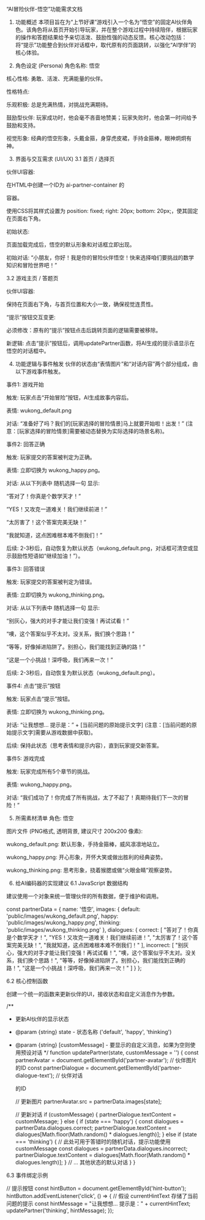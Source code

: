 “AI冒险伙伴-悟空”功能需求文档
1. 功能概述
本项目旨在为“上节好课”游戏引入一个名为“悟空”的固定AI伙伴角色。该角色将从首页开始引导玩家，并在整个游戏过程中持续陪伴，根据玩家的操作和答题结果给予亲切活泼、鼓励性强的动态反馈。核心改动包括：将“提示”功能整合到伙伴对话框中，取代原有的页面跳转，以强化“AI学伴”的核心体验。

2. 角色设定 (Persona)
角色名称: 悟空

核心性格: 勇敢、活泼、充满能量的伙伴。

性格特点:

乐观积极: 总是充满热情，对挑战充满期待。

鼓励型伙伴: 玩家成功时，他会毫不吝啬地赞美；玩家失败时，他会第一时间给予鼓励和支持。

视觉形象: 经典的悟空形象，头戴金箍，身穿虎皮裙，手持金箍棒，眼神炯炯有神。

3. 界面与交互需求 (UI/UX)
3.1 首页 / 选择页

伙伴UI容器:

在HTML中创建一个ID为 ai-partner-container 的 <div> 容器。

使用CSS将其样式设置为 position: fixed; right: 20px; bottom: 20px;，使其固定在页面右下角。

初始状态:

页面加载完成后，悟空的默认形象和对话框立即出现。

初始对话: “小朋友，你好！我是你的冒险伙伴悟空！快来选择咱们要挑战的数学知识和冒险世界吧！”

3.2 游戏主页 / 答题页

伙伴UI容器:

保持在页面右下角，与首页位置和大小一致，确保视觉连贯性。

“提示”按钮交互变更:

必须修改：原有的“提示”按钮点击后跳转页面的逻辑需要被移除。

新逻辑: 点击“提示”按钮后，调用updatePartner函数，将AI生成的提示语显示在悟空的对话框中。

4. 功能逻辑与事件触发
伙伴的状态由“表情图片”和“对话内容”两个部分组成，由以下游戏事件触发。

事件1: 游戏开始

触发: 玩家点击“开始冒险”按钮，AI生成故事内容后。

表情: wukong_default.png

对话: “准备好了吗？我们的[玩家选择的冒险情景]马上就要开始啦！出发！” (注意：[玩家选择的冒险情景]需要被动态替换为实际选择的场景名称)。

事件2: 回答正确

触发: 玩家提交的答案被判定为正确。

表情: 立即切换为 wukong_happy.png。

对话: 从以下列表中 随机选择一句 显示:

“答对了！你真是个数学天才！”

“YES！又攻克一道难关！我们继续前进！”

“太厉害了！这个答案完美无缺！”

“我就知道，这点困难根本难不倒我们！”

后续: 2-3秒后，自动恢复为默认状态（wukong_default.png，对话框可清空或显示鼓励性短语如“继续加油！”）。

事件3: 回答错误

触发: 玩家提交的答案被判定为错误。

表情: 立即切换为 wukong_thinking.png。

对话: 从以下列表中 随机选择一句 显示:

“别灰心，强大的对手才能让我们变强！再试试看！”

“噢，这个答案似乎不太对。没关系，我们换个思路！”

“等等，好像掉进陷阱了。别担心，我们能找到正确的路！”

“这是一个小挑战！深呼吸，我们再来一次！”

后续: 2-3秒后，自动恢复为默认状态（wukong_default.png）。

事件4: 点击“提示”按钮

触发: 玩家点击“提示”按钮。

表情: 立即切换为 wukong_thinking.png。

对话: “让我想想... 提示是：” + [当前问题的原始提示文字] (注意：[当前问题的原始提示文字]需要从游戏数据中获取)。

后续: 保持此状态（思考表情和提示内容），直到玩家提交新答案。

事件5: 游戏完成

触发: 玩家完成所有5个章节的挑战。

表情: wukong_happy.png。

对话: “我们成功了！你完成了所有挑战，太了不起了！真期待我们下一次的冒险！”

5. 所需素材清单
角色: 悟空

图片文件 (PNG格式, 透明背景, 建议尺寸 200x200 像素):

wukong_default.png: 默认形象，手持金箍棒，威风凛凛地站立。

wukong_happy.png: 开心形象，开怀大笑或做出胜利的经典姿势。

wukong_thinking.png: 思考形象，挠着猴腮或做“火眼金睛”观察姿势。

6. 给AI编码器的实现建议
6.1 JavaScript 数据结构

建议使用一个对象来统一管理伙伴的所有数据，便于维护和调用。

const partnerData = {
    name: '悟空',
    images: {
        default: 'public/images/wukong_default.png',
        happy: 'public/images/wukong_happy.png',
        thinking: 'public/images/wukong_thinking.png'
    },
    dialogues: {
        correct: [
            "答对了！你真是个数学天才！",
            "YES！又攻克一道难关！我们继续前进！",
            "太厉害了！这个答案完美无缺！",
            "我就知道，这点困难根本难不倒我们！"
        ],
        incorrect: [
            "别灰心，强大的对手才能让我们变强！再试试看！",
            "噢，这个答案似乎不太对。没关系，我们换个思路！",
            "等等，好像掉进陷阱了。别担心，我们能找到正确的路！",
            "这是一个小挑战！深呼吸，我们再来一次！"
        ]
    }
};

6.2 核心控制函数

创建一个统一的函数来更新伙伴的UI，接收状态和自定义消息作为参数。

/**
 * 更新AI伙伴的显示状态
 * @param {string} state - 状态名称 ('default', 'happy', 'thinking')
 * @param {string} [customMessage] - 要显示的自定义消息，如果为空则使用预设对话
 */
function updatePartner(state, customMessage = '') {
    const partnerAvatar = document.getElementById('partner-avatar'); // 伙伴图片<img>的ID
    const partnerDialogue = document.getElementById('partner-dialogue-text'); // 伙伴对话<p>的ID

    // 更新图片
    partnerAvatar.src = partnerData.images[state];

    // 更新对话
    if (customMessage) {
        partnerDialogue.textContent = customMessage;
    } else {
        if (state === 'happy') {
            const dialogues = partnerData.dialogues.correct;
            partnerDialogue.textContent = dialogues[Math.floor(Math.random() * dialogues.length)];
        } else if (state === 'thinking') {
             // 此处可用于答错时的随机对话，提示功能使用customMessage
            const dialogues = partnerData.dialogues.incorrect;
            partnerDialogue.textContent = dialogues[Math.floor(Math.random() * dialogues.length)];
        }
        // ... 其他状态的默认对话
    }
}

6.3 事件绑定示例

// 提示按钮
const hintButton = document.getElementById('hint-button');
hintButton.addEventListener('click', () => {
    // 假设 currentHintText 存储了当前问题的提示
    const hintMessage = "让我想想... 提示是：" + currentHintText;
    updatePartner('thinking', hintMessage);
});

